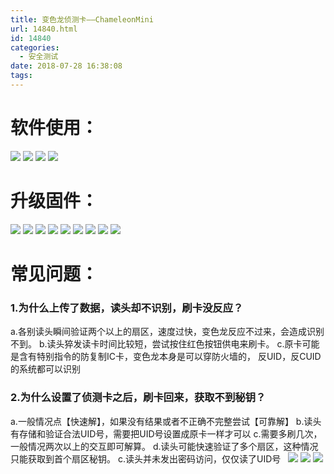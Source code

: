 ```yaml
---
title: 变色龙侦测卡——ChameleonMini
url: 14840.html
id: 14840
categories:
  - 安全测试
date: 2018-07-28 16:38:08
tags:
---
```


软件使用：
=====

![](http://blog.echo.cool/wp-content/uploads/2018/07/1.软件结构总览-1024x730.png) ![](http://blog.echo.cool/wp-content/uploads/2018/07/2.配置成一张IC卡.png) ![](http://blog.echo.cool/wp-content/uploads/2018/07/3.使用侦测卡侦测秘钥.png) ![](http://blog.echo.cool/wp-content/uploads/2018/07/4.按钮功能的设置.png)

升级固件：
=====

![](http://blog.echo.cool/wp-content/uploads/2018/07/1.连接设备进入固件升级模式-1024x667.png) ![](http://blog.echo.cool/wp-content/uploads/2018/07/2.安装固件升级用驱动.png) ![](http://blog.echo.cool/wp-content/uploads/2018/07/3.点第二个.png) ![](http://blog.echo.cool/wp-content/uploads/2018/07/4.点第二个.png) ![](http://blog.echo.cool/wp-content/uploads/2018/07/5.下一步.png) ![](http://blog.echo.cool/wp-content/uploads/2018/07/6.点从磁盘安装，选择驱动安装-1024x427.png) ![](http://blog.echo.cool/wp-content/uploads/2018/07/7.安装成功.png) ![](http://blog.echo.cool/wp-content/uploads/2018/07/8.驱动安装成功.png) ![](http://blog.echo.cool/wp-content/uploads/2018/07/9.运行BOOT烧录程序进行烧录-1024x338.png)

常见问题：
=====

### 1.为什么上传了数据，读头却不识别，刷卡没反应？

a.各别读头瞬间验证两个以上的扇区，速度过快，变色龙反应不过来，会造成识别不到。 b.读头猝发读卡时间比较短，尝试按住红色按钮供电来刷卡。 c.原卡可能是含有特别指令的防复制IC卡，变色龙本身是可以穿防火墙的， 反UID，反CUID的系统都可以识别

### 2.为什么设置了侦测卡之后，刷卡回来，获取不到秘钥？

a.一般情况点【快速解】，如果没有结果或者不正确不完整尝试【可靠解】 b.读头有存储和验证合法UID号，需要把UID号设置成原卡一样才可以 c.需要多刷几次，一般情况两次以上的交互即可解算。 d.读头可能快速验证了多个扇区，这种情况只能获取到首个扇区秘钥。 c.读头并未发出密码访问，仅仅读了UID号   ![](http://blog.echo.cool/wp-content/uploads/2018/07/1.从卡扣处掰开取出电路板-1024x606.png) ![](http://blog.echo.cool/wp-content/uploads/2018/07/2.贴膜-571x1024.png) ![](http://blog.echo.cool/wp-content/uploads/2018/07/3.安装电池，电池有字一面朝上插入.png)